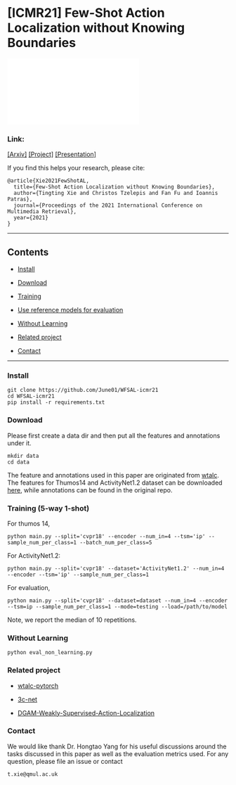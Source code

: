# [ICMR21] Few-Shot Action Localization without Knowing Boundaries

![arch](asset/overview.pdf)

### Link: 

[[Arxiv]](https://arxiv.org/abs/2106.04150)
[[Project]](https://github.com/June01/WFSAL-icmr21)
[[Presentation]]()

If you find this helps your research, please cite:

```
@article{Xie2021FewShotAL,
  title={Few-Shot Action Localization without Knowing Boundaries},
  author={Tingting Xie and Christos Tzelepis and Fan Fu and Ioannis Patras},
  journal={Proceedings of the 2021 International Conference on Multimedia Retrieval},
  year={2021}
}
```

---
## Contents

* [Install](#install)
  
* [Download](#download)

* [Training](#training)

* [Use reference models for evaluation](#use-reference-models-for-evaluation)

* [Without Learning](#no-learning)

* [Related project](#related-project)

* [Contact](#contact)

--- 

### Install

```
git clone https://github.com/June01/WFSAL-icmr21
cd WFSAL-icmr21
pip install -r requirements.txt
```

### Download 

Please first create a data dir and then put all the features and annotations under it.
```
mkdir data
cd data
```
The feature and annotations used in this paper are originated from [wtalc](https://github.com/sujoyp/wtalc-pytorch). 
The features for Thumos14 and ActivityNet1.2 dataset can be downloaded [here](https://emailucr-my.sharepoint.com/:f:/g/personal/sujoy_paul_email_ucr_edu/Es1zbHQY4PxKhUkdgvWHtU0BK-_yugaSjXK84kWsB0XD0w?e=I836Fl), while annotations can be found in the original repo.

### Training (5-way 1-shot)

For thumos 14,

```
python main.py --split='cvpr18' --encoder --num_in=4 --tsm='ip' --sample_num_per_class=1 --batch_num_per_class=5 
```

For ActivityNet1.2:
```
python main.py --split='cvpr18' --dataset='ActivityNet1.2' --num_in=4 --encoder --tsm='ip' --sample_num_per_class=1
```

For evaluation,
```
python main.py --split='cvpr18' --dataset=dataset --num_in=4 --encoder --tsm=ip --sample_num_per_class=1 --mode=testing --load=/path/to/model
```
Note, we report the median of 10 repetitions.

### Without Learning

```
python eval_non_learning.py
```

### Related project

- [wtalc-pytorch](https://github.com/sujoyp/wtalc-pytorch#readme)

- [3c-net](https://github.com/naraysa/3c-net)

- [DGAM-Weakly-Supervised-Action-Localization](https://github.com/bfshi/DGAM-Weakly-Supervised-Action-Localization)

### Contact

We would like thank Dr. Hongtao Yang for his useful discussions around the tasks discussed in this paper as well as the evaluation metrics used. For any question, please file an issue or contact

```
t.xie@qmul.ac.uk
```

